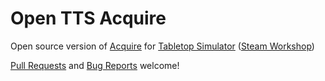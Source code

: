 Open TTS Acquire
================

Open source version of [Acquire](https://www.boardgamegeek.com/boardgame/5/acquire) for [Tabletop Simulator](http://berserk-games.com/tabletop-simulator/) ([Steam Workshop](http://steamcommunity.com/sharedfiles/filedetails/?id=493010726))

[Pull Requests](https://github.com/PigheadedGnu/open_tts_acquire/pulls) and [Bug Reports](https://github.com/PigheadedGnu/open_tts_acquire/issues) welcome!
